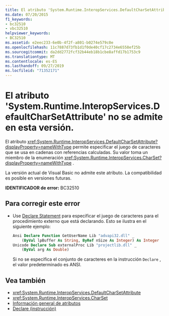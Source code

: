 ```yaml
---
title: El atributo 'System.Runtime.InteropServices.DefaultCharSetAttribute' no se admite en esta versión.
ms.date: 07/20/2015
f1_keywords:
- bc32510
- vbc32510
helpviewer_keywords:
- BC32510
ms.assetid: e2eec233-6e0b-4f2f-a801-b0274e579c0e
ms.openlocfilehash: 11c7887d73fb1d1f0de40cf17c2734e6558ef25b
ms.sourcegitcommit: da2dd2772fcf32b44eb18b1cbe8affd17b1753c9
ms.translationtype: MT
ms.contentlocale: es-ES
ms.lasthandoff: 09/27/2019
ms.locfileid: "71352171"
---
```

# <a name="attribute-systemruntimeinteropservicesdefaultcharsetattribute-is-not-supported-in-this-version"></a>El atributo 'System.Runtime.InteropServices.DefaultCharSetAttribute' no se admite en esta versión.
El atributo <xref:System.Runtime.InteropServices.DefaultCharSetAttribute?displayProperty=nameWithType> permite especificar el juego de caracteres que se usa en cadenas con referencias calculadas. Su valor toma un miembro de la enumeración <xref:System.Runtime.InteropServices.CharSet?displayProperty=nameWithType> .  
  
 La versión actual de Visual Basic no admite este atributo. La compatibilidad es posible en versiones futuras.  
  
 **IDENTIFICADOR de error:** BC32510  
  
## <a name="to-correct-this-error"></a>Para corregir este error  
  
- Use [Declare Statement](../../visual-basic/language-reference/statements/declare-statement.md) para especificar el juego de caracteres para el procedimiento externo que está declarando. Esto se ilustra en el siguiente ejemplo:  
  
    ```vb  
    Ansi Declare Function GetUserName Lib "advapi32.dll" _  
        (ByVal lpBuffer As String, ByRef nSize As Integer) As Integer  
    Unicode Declare Sub externalProc Lib "projectlib.dll" _  
        (ByVal arg As Double)  
    ```  
  
     Si no se especifica el conjunto de caracteres en la instrucción `Declare` , el valor predeterminado es ANSI.  
  
## <a name="see-also"></a>Vea también

- <xref:System.Runtime.InteropServices.DefaultCharSetAttribute>
- <xref:System.Runtime.InteropServices.CharSet>
- [Información general de atributos](../programming-guide/concepts/attributes/index.md)
- [Declare (instrucción)](../../visual-basic/language-reference/statements/declare-statement.md)
